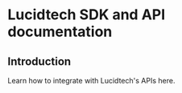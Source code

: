 # Lucidtech SDK and API documentation

## Introduction

Learn how to integrate with Lucidtech's APIs here.

